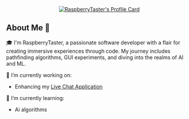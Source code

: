 
<div align="center">
  <!-- 3D Profile Card without Subtitle -->
  <a href="https://github.com/RaspberryTaster">
    <img src="https://capsule-render.vercel.app/api?type=waving&height=300&section=header&text=RaspberryTaster&fontSize=90&animation=fadeIn&fontAlignY=50&color=0:D21F3C,100:6A0DAD" alt="RaspberryTaster's Profile Card"/>
  </a>
</div>


<!-- Other sections of your README -->



## About Me 🚀

🎓 I'm RaspberryTaster, a passionate software developer with a flair for creating immersive experiences through code. My journey includes pathfinding algorithms, GUI experiments, and diving into the realms of AI and ML.

🔭 I’m currently working on:
- Enhancing my [Live Chat Application](https://github.com/RaspberryTaster/live-chat)

🌱 I’m currently learning:
- Ai algorithms
